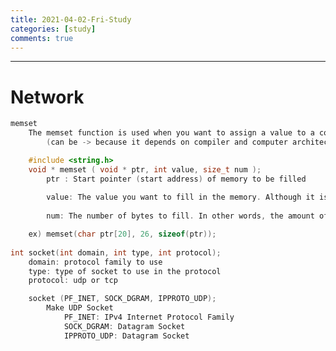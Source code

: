 ```yaml
---
title: 2021-04-02-Fri-Study
categories: [study]
comments: true
---
```

-------------------------------------------------------------------------------


                                                                                                                                                                                                                                                                                                            
# Network 

```c
memset
    The memset function is used when you want to assign a value to a contiguous memory in a specific range, but it can be faster than the for statement.
        (can be -> because it depends on compiler and computer architecture)

    #include <string.h>
    void * memset ( void * ptr, int value, size_t num );
        ptr : Start pointer (start address) of memory to be filled 
        
        value: The value you want to fill in the memory. Although it is int type, it is converted to unsigned char (1 byte) and stored internally.
        
        num: The number of bytes to fill. In other words, the amount of memory to be filled

    ex) memset(char ptr[20], 26, sizeof(ptr));
        
int socket(int domain, int type, int protocol);
    domain: protocol family to use
    type: type of socket to use in the protocol
    protocol: udp or tcp

    socket (PF_INET, SOCK_DGRAM, IPPROTO_UDP);
        Make UDP Socket
            PF_INET: IPv4 Internet Protocol Family
            SOCK_DGRAM: Datagram Socket      
            IPPROTO_UDP: Datagram Socket
        
```